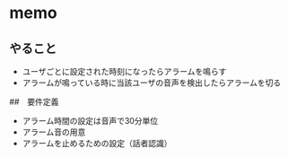 # memo

## やること

- ユーザごとに設定された時刻になったらアラームを鳴らす
- アラームが鳴っている時に当該ユーザの音声を検出したらアラームを切る

##　要件定義

- アラーム時間の設定は音声で30分単位
- アラーム音の用意
- アラームを止めるための設定（話者認識）